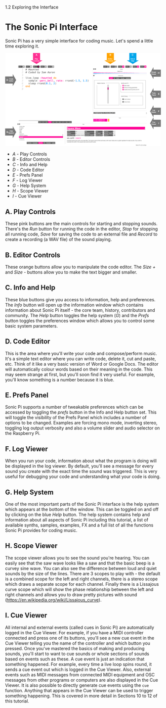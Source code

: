 1.2 Exploring the Interface

# The Sonic Pi Interface

Sonic Pi has a very simple interface for coding music. Let's spend a
little time exploring it.

![Sonic Pi Interface](../../../etc/doc/images/tutorial/GUI.png)


* *A* - Play Controls
* *B* - Editor Controls
* *C* - Info and Help
* *D* - Code Editor
* *E* - Prefs Panel
* *F* - Log Viewer
* *G* - Help System
* *H* - Scope Viewer
* *I* - Cue Viewer

## A. Play Controls

These pink buttons are the main controls for starting and stopping
sounds. There's the *Run* button for running the code in the editor,
*Stop* for stopping all running code, *Save* for saving the code to an
external file and *Record* to create a recording (a WAV file) of the
sound playing.

## B. Editor Controls

These orange buttons allow you to manipulate the code editor. The *Size
+* and *Size -* buttons allow you to make the text bigger and
smaller.

## C. Info and Help

These blue buttons give you access to information, help and
preferences. The *Info* button will open up the information window which
contains information about Sonic Pi itself - the core team, history,
contributors and community. The *Help* button toggles the help system
(*G*) and the *Prefs* button toggles the preferences window which allows
you to control some basic system parameters.

## D. Code Editor

This is the area where you'll write your code and compose/perform
music. It's a simple text editor where you can write code, delete it,
cut and paste, etc. Think of it like a very basic version of Word or
Google Docs. The editor will automatically colour words based on their
meaning in the code. This may seem strange at first, but you'll soon
find it very useful. For example, you'll know something is a number
because it is blue.

## E. Prefs Panel

Sonic Pi supports a number of tweakable preferences which can be
accessed by toggling the *prefs* button in the Info and Help button
set. This will toggle the visibility of the Prefs Panel which includes a
number of options to be changed. Examples are forcing mono mode,
inverting stereo, toggling log output verbosity and also a volume slider
and audio selector on the Raspberry Pi.

## F. Log Viewer

When you run your code, information about what the program is doing will
be displayed in the log viewer. By default, you'll see a message for
every sound you create with the exact time the sound was triggered. This
is very useful for debugging your code and understanding what your code
is doing.

## G. Help System

One of the most important parts of the Sonic Pi interface is
the help system which appears at the bottom of the window. This can be
toggled on and off by clicking on the blue *Help* button. The help
system contains help and information about all aspects of Sonic Pi
including this tutorial, a list of available synths, samples, examples,
FX and a full list of all the functions Sonic Pi provides for coding
music.

## H. Scope Viewer

The scope viewer allows you to see the sound you're hearing. You can
easily see that the saw wave looks like a saw and that the basic beep is
a curvey sine wave. You can also see the difference between loud and
quiet sounds by the size of the lines. There are 3 scopes to play with -
the default is a combined scope for the left and right channels, there
is a stereo scope which draws a separate scope for each channel. Finally
there is a Lissajous curve scope which will show the phase relationship
between the left and right channels and allows you to draw pretty
pictures with sound (https://en.wikipedia.org/wiki/Lissajous_curve).

## I. Cue Viewer

All internal and external events (called cues in Sonic Pi) are
automatically logged in the Cue Viewer. For example, if you have a MIDI
controller connected and press one of its buttons, you'll see a new cue
event in the Cue Viewer telling you the name of the controller and which
button you pressed. Once you've mastered the basics of making and
producing sounds, you'll start to want to cue sounds or whole sections
of sounds based on events such as these. A cue event is just an
indication that something happened. For example, every time a live loop
spins round, it sends a cue event out which is logged in the Cue
Viewer. Also, external events such as MIDI messages from connected MIDI
equipment and OSC messages from other programs or computers are also
displayed in the Cue Viewer. It is also possible to directly generate
cue events using the `cue` function. Anything that appears in the Cue
Viewer can be used to trigger something happening. This is covered in
more detail in Sections 10 to 12 of this tutorial.
